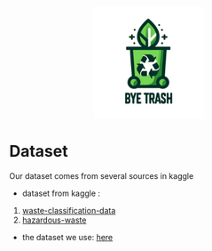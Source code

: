 <p align="center">
  <img 
    width="200" 
    height="200" 
    src="https://github.com/C242-PS458-ByeTrash/ByeTrash/blob/main/logo.png" 
    alt="ByeTrash Logo">
</p>

# Dataset
Our dataset comes from several sources in kaggle 
- dataset from kaggle :
1. [waste-classification-data](https://www.kaggle.com/datasets/techsash/waste-classification-data)
2. [hazardous-waste](https://www.kaggle.com/datasets/copycattttt/hazardous-waste)
- the dataset we use:
[here](https://github.com/C242-PS458-ByeTrash/dataset-ml.git)

